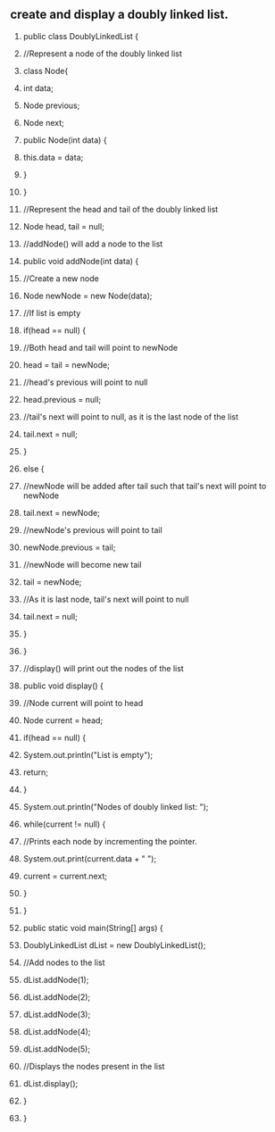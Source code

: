 
## create and display a doubly linked list.
1.  public  class DoublyLinkedList {

3.  //Represent a node of the doubly linked list

5.  class Node{
6.  int data;
7.  Node previous;
8.  Node next;

10.  public Node(int data) {
11.  this.data = data;
12.  }
13.  }

15.  //Represent the head and tail of the doubly linked list
16.  Node head, tail = null;

18.  //addNode() will add a node to the list
19.  public  void addNode(int data) {
20.  //Create a new node
21.  Node newNode = new Node(data);

23.  //If list is empty
24.  if(head == null) {
25.  //Both head and tail will point to newNode
26.  head = tail = newNode;
27.  //head's previous will point to null
28.  head.previous = null;
29.  //tail's next will point to null, as it is the last node of the list
30.  tail.next = null;
31.  }
32.  else {
33.  //newNode will be added after tail such that tail's next will point to newNode
34.  tail.next = newNode;
35.  //newNode's previous will point to tail
36.  newNode.previous = tail;
37.  //newNode will become new tail
38.  tail = newNode;
39.  //As it is last node, tail's next will point to null
40.  tail.next = null;
41.  }
42.  }

44.  //display() will print out the nodes of the list
45.  public  void display() {
46.  //Node current will point to head
47.  Node current = head;
48.  if(head == null) {
49.  System.out.println("List is empty");
50.  return;
51.  }
52.  System.out.println("Nodes of doubly linked list: ");
53.  while(current != null) {
54.  //Prints each node by incrementing the pointer.

56.  System.out.print(current.data + " ");
57.  current = current.next;
58.  }
59.  }

61.  public  static  void main(String[] args) {

63.  DoublyLinkedList dList = new DoublyLinkedList();
64.  //Add nodes to the list
65.  dList.addNode(1);
66.  dList.addNode(2);
67.  dList.addNode(3);
68.  dList.addNode(4);
69.  dList.addNode(5);

71.  //Displays the nodes present in the list
72.  dList.display();
73.  }
74.  }